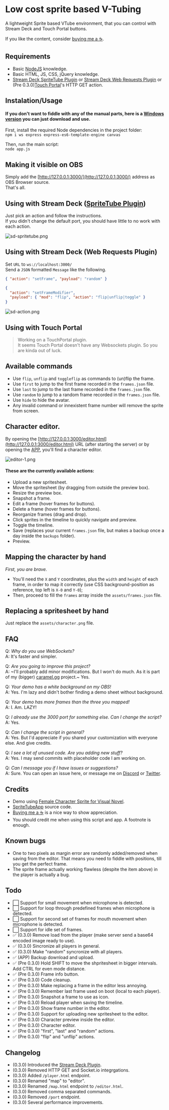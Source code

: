 # Low cost sprite based V-Tubing

A lightweight Sprite based VTube environment, that you can control with Stream Deck and Touch Portal buttons.

If you like the content, consider [buying me a ☕][url_coffee].

## Requirements

- Basic [NodeJS](http://nodejs.org) knowledge.
- Basic HTML, JS, CSS, jQuery knowledge.
- [Stream Deck SpriteTube Plugin]() or [Stream Deck Web Requests Plugin][url_streamdeck_plugin] or (Pre 0.3.0)[Touch Portal](https://www.touch-portal.com/)'s HTTP GET action.

## Instalation/Usage

#### If you don't want to fiddle with any of the manual parts, here is a [Windows version](https://github.com/Mazeakin/Maze-Static-VTube/releases) you can just download and use.

First, install the required Node dependencies in the project folder:  
`npm i ws express express-es6-template-engine canvas`

Then, run the main script:  
`node app.js`

## Making it visible on OBS

Simply add the [http://127.0.0.1:3000/](http://127.0.0.1:3000/) address as OBS Browser source.  
That's all.

## Using with Stream Deck ([SpriteTube Plugin][url_streamdeck_plugin])

Just pick an action and follow the instructions.  
If you didn't change the default port, you should have little to no work with each action.

![sd-spritetube.png](tutorial/sd-spritetube.png)

## Using with Stream Deck (Web Requests Plugin)

Set `URL` to `ws://localhost:3000/`  
Send a `JSON` formatted `Message` like the following.

```json
{ "action": "setFrame", "payload": "random" }
```

```json
{
  "action": "setFrameModifier",
  "payload": { "mod": "flip", "action": "flip|unflip|toggle" }
}
```

![sd-action.png](tutorial/sd-action.png)

## Using with Touch Portal

> Working on a TouchPortal plugin.  
> It seems Touch Portal doesn't have any Websockets plugin. So you are kinda out of luck.

## Available commands

- Use `flip`, `unflip` and `toggleflip` as commands to (un)flip the frame.
- Use `first` to jump to the first frame recorded in the `frames.json` file.
- Use `last` to jump to the last frame recorded in the `frames.json` file.
- Use `random` to jump to a random frame recorded in the `frames.json` file.
- Use `hide` to hide the avatar.
- Any invalid command or innexistent frame number will remove the sprite from screen.

## Character editor.

By opening the [http://127.0.0.1:3000/editor.html](http://127.0.0.1:3000/editor.html) URL (after starting the server) or by opening the [APP](https://github.com/Mazeakin/Maze-Static-VTube/releases), you'll find a character editor.

![editor-1.png](tutorial/editor-1.png)

#### These are the currently available actions:

- Upload a new spritesheet.
- Move the spritesheet (by dragging from outside the preview box).
- Resize the preview box.
- Snapshot a frame.
- Edit a frame (hover frames for buttons).
- Delete a frame (hover frames for buttons).
- Reorganize frames (drag and drop).
- Click sprites in the timeline to quickly navigate and preview.
- Toggle the timeline.
- Save (replaces your current `frames.json` file, but makes a backup once a day inside the `backups` folder).
- Preview.

## Mapping the character by hand

_First, you are brave._

- You'll need the `X` and `Y` coordinates, plus the `width` and `height` of each frame, in order to map it correctly (use CSS background-position as reference, top left is `X-0` and `Y-0`);
- Then, proceed to fill the `frames` array inside the `assets/frames.json` file.

## Replacing a spritesheet by hand

Just replace the `assets/character.png` file.

## FAQ

Q: _Why do you use WebSockets?_  
A: It's faster and simpler.

Q: _Are you going to improve this project?_  
A: ~I'll probably add minor modifications. But I won't do much. As it is part of my (bigger) [caramel.gg](http://caramel.gg) project.~ Yes.

Q: _Your demo has a white background on my OBS!_  
A: Yes. I'm lazy and didn't bother finding a demo sheet without background.

Q: _Your demo has more frames than the three you mapped!_  
A: I. Am. LAZY!

Q: _I already use the 3000 port for something else. Can I change the script?_  
A: Yes.

Q: _Can I change the script in general?_  
A: Yes. But I'd appreciate if you shared your customization with everyone else. And give credits.

Q: _I see a lot of unused code. Are you adding new stuff?_  
A: Yes. I may send commits with placeholder code I am working on.

Q: _Can I message you if I have issues or suggestions?_  
A: Sure. You can open an issue here, or message me on [Discord](https://discord.gg/eYfSNQT) or [Twitter](https://twitter.com/Mazeakin).

## Credits

- Demo using [Female Character Sprite for Visual Novel](https://sutemo.itch.io/female-character).
- [SpriteTubeApp](https://github.com/Mazeakin/SpriteTubeApp) source code.
- [Buying me a ☕][url_coffee] is a nice way to show appreciation.
- You should credit me when using this script and app. A footnote is enough.

## Known bugs

- One to two pixels as margin error are randomly added/removed when saving from the editor. That means you need to fiddle with positions, till you get the perfect frame.
- The sprite frame actually working flawless (despite the item above) in the player is actually a bug.

## Todo

- ⬜ Support for small movement when microphone is detected.
- ⬜ Support for loop through predefined frames when microphone is detected.
- ⬜ Support for second set of frames for mouth movement when microphone is detected.
- ⬜ Support for idle set of frames.
- ✅ (0.3.0) Remove load from the player (make server send a base64 encoded image ready to use).
- ✅ (0.3.0) Sincronize all players in general.
- ✅ (0.3.0) Make "random" syncronize with all players.
- ✅ (APP) Backup download and upload.
- ✅ (Pre 0.3.0) Hold SHIFT to move the shpritesheet in bigger intervals. Add CTRL for even mode distance.
- ✅ (Pre 0.3.0) Frame info button.
- ✅ (Pre 0.3.0) Code cleanup.
- ✅ (Pre 0.3.0) Make replacing a frame in the editor less annoying.
- ✅ (Pre 0.3.0) Remember last frame used on boot (local to each player).
- ✅ (Pre 0.3.0) Snapshot a frame to use as icon.
- ✅ (Pre 0.3.0) Reload player when saving the timeline.
- ✅ (Pre 0.3.0) Show frame number in the editor.
- ✅ (Pre 0.3.0) Support for uploading new spritesheet to the editor.
- ✅ (Pre 0.3.0) Character preview inside the editor.
- ✅ (Pre 0.3.0) Character editor.
- ✅ (Pre 0.3.0) "first", "last" and "random" actions.
- ✅ (Pre 0.3.0) "flip" and "unflip" actions.

## Changelog

- (0.3.0) Introduced the [Stream Deck Plugin][url_streamdeck_plugin].
- (0.3.0) Removed HTTP GET and Socket.io integrgations.
- (0.3.0) Added `/player.html` endpoint.
- (0.3.0) Renamed "map" to "editor".
- (0.3.0) Renamed `/map.html` endpoint to `/editor.html`.
- (0.3.0) Removed comma separated commands.
- (0.3.0) Removed `/port` endpoint.
- (0.3.0) Several performance improvements.

[url_coffee]: https://www.buymeacoffee.com/mazeakin
[url_streamdeck_plugin]: https://apps.elgato.com/plugins/com.mazeakin.spritetube

